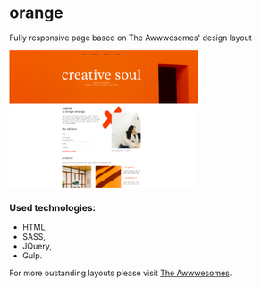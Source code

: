 # orange 
Fully responsive page based on The Awwwesomes' design layout

![orange-page-screen](screen/orange-page.png)

### Used technologies:
- HTML,
- SASS,
- JQuery,
- Gulp.

For more oustanding layouts please visit [The Awwwesomes](https://theawwwesomes.org).
